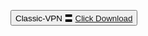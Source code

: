 <button style = “background-image:url(https://images.app.goo.gl/rE1e3dxR6Cm5wQtWA)”> Classic-VPN 〓 <a href="https://github.com/master-only/version.2.7/raw/main/Classic%20VPN.2.7.apk">Click Download </a> </button>
